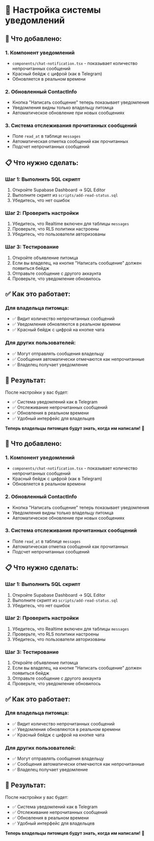 # 🔔 Настройка системы уведомлений

## 🎯 Что добавлено:

### 1. **Компонент уведомлений**
- `components/chat-notification.tsx` - показывает количество непрочитанных сообщений
- Красный бейдж с цифрой (как в Telegram)
- Обновляется в реальном времени

### 2. **Обновленный ContactInfo**
- Кнопка "Написать сообщение" теперь показывает уведомления
- Уведомления видны только владельцу питомца
- Автоматическое обновление при новых сообщениях

### 3. **Система отслеживания прочитанных сообщений**
- Поле `read_at` в таблице `messages`
- Автоматическая отметка сообщений как прочитанных
- Подсчет непрочитанных сообщений

## 📋 Что нужно сделать:

### Шаг 1: Выполнить SQL скрипт
1. Откройте Supabase Dashboard → SQL Editor
2. Выполните скрипт из `scripts/add-read-status.sql`
3. Убедитесь, что нет ошибок

### Шаг 2: Проверить настройки
1. Убедитесь, что Realtime включен для таблицы `messages`
2. Проверьте, что RLS политики настроены
3. Убедитесь, что пользователи авторизованы

### Шаг 3: Тестирование
1. Откройте объявление питомца
2. Если вы владелец, на кнопке "Написать сообщение" должен появиться бейдж
3. Отправьте сообщение с другого аккаунта
4. Проверьте, что уведомление обновилось

## ✅ Как это работает:

### **Для владельца питомца:**
- ✅ Видит количество непрочитанных сообщений
- ✅ Уведомления обновляются в реальном времени
- ✅ Красный бейдж с цифрой на кнопке чата

### **Для других пользователей:**
- ✅ Могут отправлять сообщения владельцу
- ✅ Сообщения автоматически отмечаются как непрочитанные
- ✅ Владелец получает уведомление

## 🎉 Результат:

После настройки у вас будет:
- ✅ Система уведомлений как в Telegram
- ✅ Отслеживание непрочитанных сообщений
- ✅ Обновления в реальном времени
- ✅ Удобный интерфейс для владельцев

**Теперь владельцы питомцев будут знать, когда им написали!** 🚀 

## 🎯 Что добавлено:

### 1. **Компонент уведомлений**
- `components/chat-notification.tsx` - показывает количество непрочитанных сообщений
- Красный бейдж с цифрой (как в Telegram)
- Обновляется в реальном времени

### 2. **Обновленный ContactInfo**
- Кнопка "Написать сообщение" теперь показывает уведомления
- Уведомления видны только владельцу питомца
- Автоматическое обновление при новых сообщениях

### 3. **Система отслеживания прочитанных сообщений**
- Поле `read_at` в таблице `messages`
- Автоматическая отметка сообщений как прочитанных
- Подсчет непрочитанных сообщений

## 📋 Что нужно сделать:

### Шаг 1: Выполнить SQL скрипт
1. Откройте Supabase Dashboard → SQL Editor
2. Выполните скрипт из `scripts/add-read-status.sql`
3. Убедитесь, что нет ошибок

### Шаг 2: Проверить настройки
1. Убедитесь, что Realtime включен для таблицы `messages`
2. Проверьте, что RLS политики настроены
3. Убедитесь, что пользователи авторизованы

### Шаг 3: Тестирование
1. Откройте объявление питомца
2. Если вы владелец, на кнопке "Написать сообщение" должен появиться бейдж
3. Отправьте сообщение с другого аккаунта
4. Проверьте, что уведомление обновилось

## ✅ Как это работает:

### **Для владельца питомца:**
- ✅ Видит количество непрочитанных сообщений
- ✅ Уведомления обновляются в реальном времени
- ✅ Красный бейдж с цифрой на кнопке чата

### **Для других пользователей:**
- ✅ Могут отправлять сообщения владельцу
- ✅ Сообщения автоматически отмечаются как непрочитанные
- ✅ Владелец получает уведомление

## 🎉 Результат:

После настройки у вас будет:
- ✅ Система уведомлений как в Telegram
- ✅ Отслеживание непрочитанных сообщений
- ✅ Обновления в реальном времени
- ✅ Удобный интерфейс для владельцев

**Теперь владельцы питомцев будут знать, когда им написали!** 🚀 
 